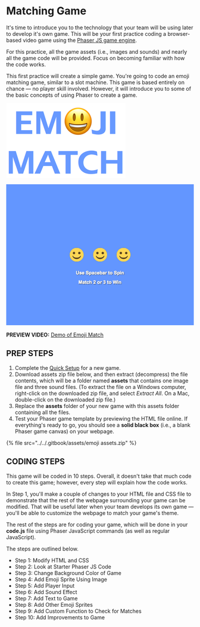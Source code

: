 # Matching Game

It's time to introduce you to the technology that your team will be using later to develop it's own game. This will be your first practice coding a browser-based video game using the [Phaser JS game engine](http://phaser.io).

For this practice, all the game assets (i.e., images and sounds) and nearly all the game code will be provided. Focus on becoming familiar with how the code works.

This first practice will create a simple game. You're going to code an emoji matching game, similar to a slot machine. This game is based entirely on chance — no player skill involved. However, it will introduce you to some of the basic concepts of using Phaser to create a game.

![](../../.gitbook/assets/match-title.png)

![](../../.gitbook/assets/match-game.png)

**PREVIEW VIDEO:** [Demo of Emoji Match](https://drive.google.com/open?id=0B8MTiM\_lFG9TOEZ3XzNOU3N6anc)

## PREP STEPS

1. Complete the [Quick Setup](../quick-setup.md) for a new game.
2. Download assets zip file below, and then extract (decompress) the file contents, which will be a folder named **assets** that contains one image file and three sound files. (To extract the file on a Windows computer, right-click on the downloaded zip file, and select _Extract All_. On a Mac, double-click on the downloaded zip file.)
3. Replace the **assets** folder of your new game with this assets folder containing all the files.
4. Test your Phaser game template by previewing the HTML file online. If everything's ready to go, you should see a **solid black box** (i.e., a blank Phaser game canvas) on your webpage.

{% file src="../../.gitbook/assets/emoji assets.zip" %}

## CODING STEPS

This game will be coded in 10 steps. Overall, it doesn't take that much code to create this game; however, every step will explain how the code works.

In Step 1, you'll make a couple of changes to your HTML file and CSS file to demonstrate that the rest of the webpage surrounding your game can be modified. That will be useful later when your team develops its own game — you'll be able to customize the webpage to match your game's theme.

The rest of the steps are for coding your game, which will be done in your **code.js** file using Phaser JavaScript commands (as well as regular JavaScript).

The steps are outlined below.

* Step 1: Modify HTML and CSS&#x20;
* Step 2: Look at Starter Phaser JS Code&#x20;
* Step 3: Change Background Color of Game&#x20;
* Step 4: Add Emoji Sprite Using Image&#x20;
* Step 5: Add Player Input&#x20;
* Step 6: Add Sound Effect&#x20;
* Step 7: Add Text to Game&#x20;
* Step 8: Add Other Emoji Sprites&#x20;
* Step 9: Add Custom Function to Check for Matches&#x20;
* Step 10: Add Improvements to Game
